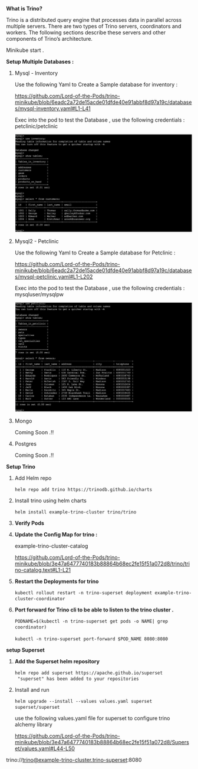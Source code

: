 **What is Trino?**

Trino is a distributed query engine that processes data in parallel across multiple servers. There are two types of Trino servers, coordinators and workers. The following sections describe these servers and other components of Trino’s architecture.



Minikube start . 

**Setup Multiple Databases :**

1. Mysql - Inventory
   
    Use the following Yaml to Create a Sample database for inventory :

    https://github.com/Lord-of-the-Pods/trino-minikube/blob/6eadc2a72de15acde01dfde40e91abbf8d97a19c/databases/mysql-inventory.yaml#L1-L41

    Exec into the pod to test the Database , use the following credentials : petclinic/petclinic

    <img src="/images/mysql-inventory.png">
   

4. Mysql2 - Petclinic

     Use the following Yaml to Create a Sample database for Petclinic :

    https://github.com/Lord-of-the-Pods/trino-minikube/blob/6eadc2a72de15acde01dfde40e91abbf8d97a19c/databases/mysql-petclinic.yaml#L1-L202

   Exec into the pod to test the Database , use the following credentials : mysqluser/mysqlpw

    <img src="/images/mysql-petclinic.png">

4. Mongo

   Coming Soon .!!

6. Postgres

   Coming Soon .!!



**Setup Trino**

1. Add Helm repo 

    ```
    helm repo add trino https://trinodb.github.io/charts
    ```

2. Install trino using helm charts 

    ```
    helm install example-trino-cluster trino/trino
    ```

3. **Verify Pods**


4. **Update the Config Map for trino :**

    example-trino-cluster-catalog
    
    https://github.com/Lord-of-the-Pods/trino-minikube/blob/3e47a6477740183b88864b68ec2fe15f51a072d8/trino/trino-catalog.text#L1-L21

5. **Restart the Deployments for trino**

    ```
    kubectl rollout restart -n trino-superset deployment example-trino-cluster-coordinator
    ```

6. **Port forward for Trino cli to be able to listen to the trino cluster .**

    ```
    PODNAME=$(kubectl -n trino-superset get pods -o NAME| grep coordinator)
    
    kubectl -n trino-superset port-forward $POD_NAME 8080:8080
    ```

**setup Superset** 

1. **Add the Superset helm repository**

   ```
   helm repo add superset https://apache.github.io/superset
    "superset" has been added to your repositories
   ```

2. Install and run

   ```
   helm upgrade --install --values values.yaml superset superset/superset
   ```

   use the following values.yaml file for superset to configure trino alchemy library

   https://github.com/Lord-of-the-Pods/trino-minikube/blob/3e47a6477740183b88864b68ec2fe15f51a072d8/Superset/values.yaml#L44-L50





trino://trino@example-trino-cluster.trino-superset:8080
